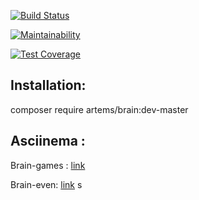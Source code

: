 [![Build Status](https://travis-ci.com/solar05/project-lvl1-s482.svg?branch=master)](https://travis-ci.com/solar05/project-lvl1-s482)

[![Maintainability](https://api.codeclimate.com/v1/badges/8848cd6552386d8b312e/maintainability)](https://codeclimate.com/github/solar05/project-lvl1-s482/maintainability)

[![Test Coverage](https://api.codeclimate.com/v1/badges/8848cd6552386d8b312e/test_coverage)](https://codeclimate.com/github/solar05/project-lvl1-s482/test_coverage)

## Installation:
composer require artems/brain:dev-master

## Asciinema :
Brain-games : [link](https://asciinema.org/a/nzJuT53LzOZvEIybwxwyEeIGf)

Brain-even: [link](https://asciinema.org/a/Nn6UCMzzaYB3Z97P61q6ryt6m) s